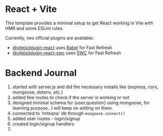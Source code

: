 # React + Vite

This template provides a minimal setup to get React working in Vite with HMR and some ESLint rules.

Currently, two official plugins are available:

- [@vitejs/plugin-react](https://github.com/vitejs/vite-plugin-react/blob/main/packages/plugin-react/README.md) uses [Babel](https://babeljs.io/) for Fast Refresh
- [@vitejs/plugin-react-swc](https://github.com/vitejs/vite-plugin-react-swc) uses [SWC](https://swc.rs/) for Fast Refresh



# Backend Journal

1. started with server.js and did the necessary installs like {express, cors, mongoose, dotenv, etc.}
2. added few routes to check if the server is working or not
3. designed minimal schema for {user,question} using mongoose, for learning purpose...I will keep on adding on them.
4. connected to 'mitsqna' db through ```mongoose.connect()```
5. added user routes - login/signup
6. created login/signup handlers
7. 